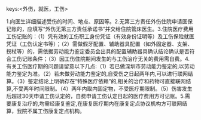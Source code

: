 keys:<外伤，就医，工伤>

1.向医生详细描述受伤的时间、地点、原因等。2.无第三方责任外伤住院申请医保记账的，应填写“外伤无第三方责任承诺书”并交给住院管床医生。3.住院医疗费用工伤记账的：（1）凭有效的工伤职工身份凭证（有效身份证明等）及工伤保险就医凭证（工伤认定书等）；（2）需做假牙配置、辅助器具配置（如外固定器、支架、拐杖等）的，需依据劳动能力鉴定委员会出具的配置辅助器具确认结论确认是否符合工伤记账条件；（3）因工伤住院期间发生的与工伤治疗无关的费用需自费。4.有关工伤医疗期的问题请留意以下几点:（1）若已做深圳市劳动能力鉴定的,以劳动能力鉴定为准。（2）若未做劳动能力鉴定的,自受伤之日起两年内,可以进行联网结算。（3）鉴定结论上明确存在“特殊医疗依赖”的,相关的治疗和药物可直接联网结算,不受两年时间限制。（4）两年内取内固定物，不受医疗期限制。（5）伤害发生后超过30天申请工伤认定的，自费申请工伤认定日起的医疗费用方可记账。5.需要康复治疗的,均需经康复鉴定,在康复医疗期内在康复定点协议机构方可联网结算，我院不属工伤康复定点机构。
